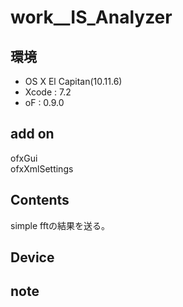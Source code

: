 # work__IS_Analyzer #

## 環境 ##
*	OS X El Capitan(10.11.6)
*	Xcode : 7.2
*	oF : 0.9.0

## add on ##
ofxGui  
ofxXmlSettings  

## Contents ##
simple fftの結果を送る。

## Device ##


## note ##



